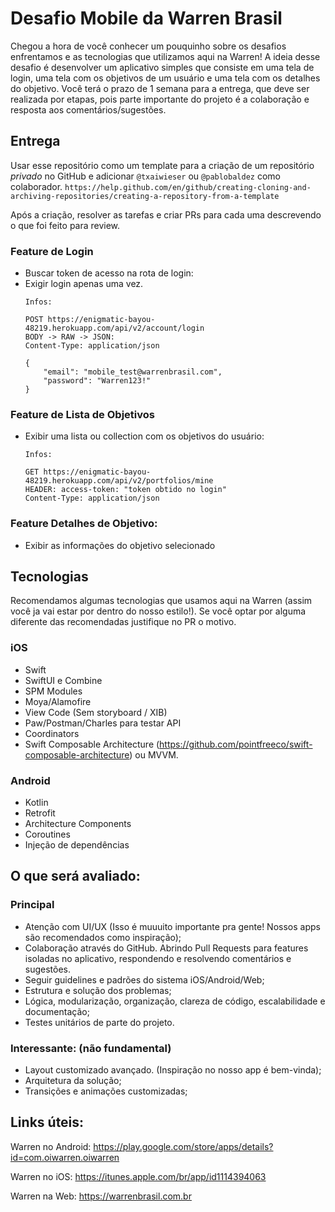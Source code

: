 # Desafio Mobile da Warren Brasil

Chegou a hora de você conhecer um pouquinho sobre os desafios enfrentamos e as tecnologias que utilizamos aqui na Warren! A ideia desse desafio é desenvolver um aplicativo simples que consiste em uma tela de login, uma tela com os objetivos de um usuário e uma tela com os detalhes do objetivo.
Você terá o prazo de 1 semana para a entrega, que deve ser realizada por etapas, pois parte importante do projeto é a colaboração e resposta aos comentários/sugestões.

## Entrega
Usar esse repositório como um template para a criação de um repositório *privado* no GitHub e adicionar `@txaiwieser` ou `@pablobaldez` como colaborador. 
`https://help.github.com/en/github/creating-cloning-and-archiving-repositories/creating-a-repository-from-a-template`

Após a criação, resolver as tarefas e criar PRs para cada uma descrevendo o que foi feito para review.

### Feature de Login
* Buscar token de acesso na rota de login:
* Exigir login apenas uma vez.     
  ```
  Infos:
  
  POST https://enigmatic-bayou-48219.herokuapp.com/api/v2/account/login
  BODY -> RAW -> JSON: 
  Content-Type: application/json
  
  {
      "email": "mobile_test@warrenbrasil.com",
      "password": "Warren123!"
  }
  ```

### Feature de Lista de Objetivos
* Exibir uma lista ou collection com os objetivos do usuário: 
  ```
  Infos:

  GET https://enigmatic-bayou-48219.herokuapp.com/api/v2/portfolios/mine
  HEADER: access-token: "token obtido no login"
  Content-Type: application/json
  ```

### Feature Detalhes de Objetivo:
* Exibir as informações do objetivo selecionado

## Tecnologias
Recomendamos algumas tecnologias que usamos aqui na Warren (assim você ja vai estar por dentro do nosso estilo!). Se você optar por alguma diferente das recomendadas justifique no PR o motivo.

### iOS
* Swift
* SwiftUI e Combine
* SPM Modules
* Moya/Alamofire
* View Code (Sem storyboard / XIB)
* Paw/Postman/Charles para testar API
* Coordinators
* Swift Composable Architecture (https://github.com/pointfreeco/swift-composable-architecture) ou MVVM.

### Android
* Kotlin
* Retrofit
* Architecture Components
* Coroutines
* Injeção de dependências

## O que será avaliado:

### Principal
* Atenção com UI/UX (Isso é muuuito importante pra gente! Nossos apps são recomendados como inspiração);
* Colaboração através do GitHub. Abrindo Pull Requests para features isoladas no aplicativo, respondendo e resolvendo comentários e sugestões.
* Seguir guidelines e padrões do sistema iOS/Android/Web;
* Estrutura e solução dos problemas;
* Lógica, modularização, organização, clareza de código, escalabilidade e documentação;
* Testes unitários de parte do projeto.

### Interessante: (não fundamental)
* Layout customizado avançado. (Inspiração no nosso app é bem-vinda);
* Arquitetura da solução;
* Transições e animações customizadas;

## Links úteis:

Warren no Android:
https://play.google.com/store/apps/details?id=com.oiwarren.oiwarren

Warren no iOS:
https://itunes.apple.com/br/app/id1114394063

Warren na Web:
https://warrenbrasil.com.br
